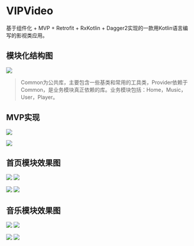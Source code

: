 # VIPVideo
基于组件化 + MVP + Retrofit + RxKotlin + Dagger2实现的一款用Kotlin语言编写的影视类应用。

## 模块化结构图

![](/screenshot/模块化.png)

>Common为公共库，主要包含一些基类和常用的工具类，Provider依赖于Common，是业务模块真正依赖的库。业务模块包括：Home，Music，User，Player。

## MVP实现

![](/screenshot/mvp.png)

![](/screenshot/mvp演示.png)

## 首页模块效果图
![](/screenshot/home.png)  ![](/screenshot/player.png)

![](/screenshot/search2.png)  ![](/screenshot/search1.png)

## 音乐模块效果图

![](/screenshot/music1.png)  ![](/screenshot/music2.png)

![](/screenshot/music4.png)  ![](/screenshot/music3.png)  

